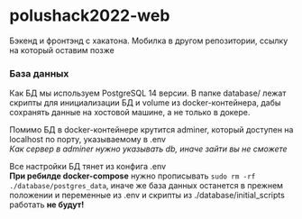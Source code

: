 # polushack2022-web
Бэкенд и фронтэнд с хакатона. Мобилка в другом репозитории, ссылку на который оставим позже



### База данных
Как БД мы используем PostgreSQL 14 версии. В папке database/ лежат скрипты для инициализации БД и volume из docker-контейнера, дабы сохранять данные на хостовой машине, а не только в докере. 

Помимо БД в docker-контейнере крутится adminer, который доступен на localhost по порту, указываемому в .env <br>
*Как сервер в adminer нужно указывать db, иначе зайти вы не сможете*

Все настройки БД тянет из конфига .env <br>
**При ребилде docker-compose** нужно прописывать `sudo rm -rf ./database/postgres_data`, иначе же база данных останется в прежнем положении и переменные из .env и скрипты из ./database/initial_scripts работать **не будут!**

